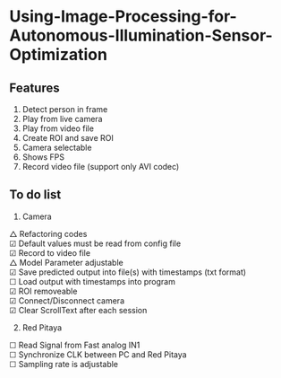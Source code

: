 # Using-Image-Processing-for-Autonomous-Illumination-Sensor-Optimization

## Features

1. Detect person in frame
2. Play from live camera
3. Play from video file
4. Create ROI and save ROI
5. Camera selectable
6. Shows FPS
7. Record video file (support only AVI codec)


## To do list

1.  Camera

△ Refactoring codes <br />
☑ Default values must be read from config file <br />
☑ Record to video file <br />
△ Model Parameter adjustable <br />
☑ Save predicted output into file(s) with timestamps (txt format) <br />
☐ Load output with timestamps into program <br />
☑ ROI removeable <br />
☑ Connect/Disconnect camera <br />
☑ Clear ScrollText after each session <br />

2.  Red Pitaya 

☐ Read Signal from Fast analog IN1 <br />
☐ Synchronize CLK between PC and Red Pitaya <br />
☐ Sampling rate is adjustable <br />


